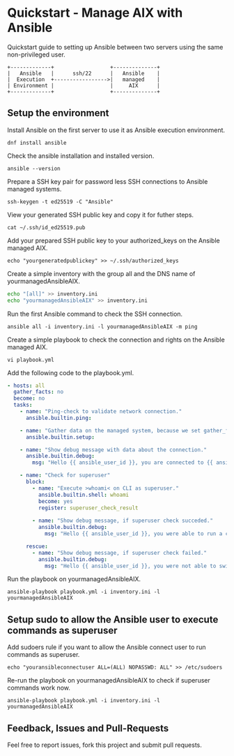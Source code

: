 # Quickstart - Manage AIX with Ansible

Quickstart guide to setting up Ansible between two servers using the same non-privileged user.

```
+-------------+                  +--------------+
|   Ansible   |      ssh/22      |   Ansible    |
|  Execution  +----------------->|   managed    |
| Environment |                  |     AIX      |
+-------------+                  +--------------+
```

## Setup the environment

Install Ansible on the first server to use it as Ansible execution environment.

```dnf install ansible```

Check the ansible installation and installed version.

```ansible --version```

Prepare a SSH key pair for password less SSH connections to Ansible managed systems.

```ssh-keygen -t ed25519 -C "Ansible"```

View your generated SSH public key and copy it for futher steps.

```cat ~/.ssh/id_ed25519.pub```

Add your prepared SSH public key to your authorized_keys on the Ansible managed AIX.

```echo "yourgeneratedpublickey" >> ~/.ssh/authorized_keys```

Create a simple inventory with the group all and the DNS name of yourmanagedAnsibleAIX.

```bash
echo "[all]" >> inventory.ini
echo "yourmanagedAnsibleAIX" >> inventory.ini
```

Run the first Ansible command to check the SSH connection.

```ansible all -i inventory.ini -l yourmanagedAnsibleAIX -m ping```

Create a simple playbook to check the connection and rights on the Ansible managed AIX.

```vi playbook.yml```

Add the following code to the playbook.yml.

```yaml
- hosts: all
  gather_facts: no
  become: no
  tasks:
    - name: "Ping-check to validate network connection."
      ansible.builtin.ping:

    - name: "Gather data on the managed system, because we set gather_facts to no."
      ansible.builtin.setup:

    - name: "Show debug message with data about the connection."
      ansible.builtin.debug:
        msg: "Hello {{ ansible_user_id }}, you are connected to {{ ansible_hostname }} which is running {{ ansible_os_family }}."

    - name: "Check for superuser"
      block:
        - name: "Execute >whoami< on CLI as superuser."
          ansible.builtin.shell: whoami
          become: yes
          register: superuser_check_result
  
        - name: "Show debug message, if superuser check succeded."
          ansible.builtin.debug:
            msg: "Hello {{ ansible_user_id }}, you were able to run a command as {{ superuser_check_result.stdout }}"

      rescue:
        - name: "Show debug message, if superuser check failed."
          ansible.builtin.debug:
            msg: "Hello {{ ansible_user_id }}, you were not able to switch to superuser."
```

Run the playbook on yourmanagedAnsibleAIX.

```ansible-playbook playbook.yml -i inventory.ini -l yourmanagedAnsibleAIX```

## Setup sudo to allow the Ansible user to execute commands as superuser

Add sudoers rule if you want to allow the Ansible connect user to run commands as superuser.

```echo "youransibleconnectuser ALL=(ALL) NOPASSWD: ALL" >> /etc/sudoers```

Re-run the playbook on yourmanagedAnsibleAIX to check if superuser commands work now.

```ansible-playbook playbook.yml -i inventory.ini -l yourmanagedAnsibleAIX```

## Feedback, Issues and Pull-Requests

Feel free to report issues, fork this project and submit pull requests.
